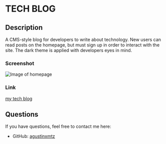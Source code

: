 # TECH BLOG

## Description
A CMS-style blog for developers to write about technology. New users can read posts on the homepage, but must sign up in order to interact with the site. The dark theme is applied with developers eyes in mind.

### Screenshot
![Image of homepage]()

### Link
[my tech blog]()

## Questions
If you have questions, feel free to contact me here:
* GitHub: [agustinxmtz](https://github.com/agustinxmtz)